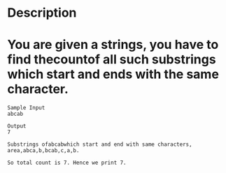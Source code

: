 # Description

# You are given a strings, you have to find thecountof all such substrings which start and ends with the same character.

```
Sample Input
abcab

Output
7
```

```
Substrings ofabcabwhich start and end with same characters, area,abca,b,bcab,c,a,b.

So total count is 7. Hence we print 7.

```
